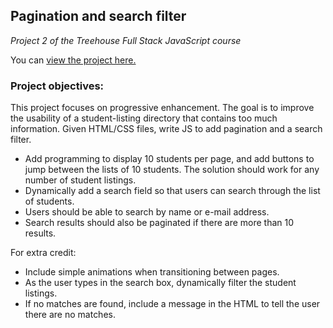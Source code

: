 ## Pagination and search filter
*Project 2 of the Treehouse Full Stack JavaScript course*

You can [view the project here.](http://jprittie.github.io/Pagination-and-search-filter/)

### Project objectives:
This project focuses on progressive enhancement. The goal is to improve the usability of a student-listing directory that contains too much information. Given HTML/CSS files, write JS to add pagination and a search filter.

* Add programming to display 10 students per page, and add buttons to jump between the lists of 10 students. The solution should work for any number of student listings.
* Dynamically add a search field so that users can search through the list of students.
* Users should be able to search by name or e-mail address.
* Search results should also be paginated if there are more than 10 results.

For extra credit:
* Include simple animations when transitioning between pages.
* As the user types in the search box, dynamically filter the student listings.
* If no matches are found, include a message in the HTML to tell the user there are no matches.
